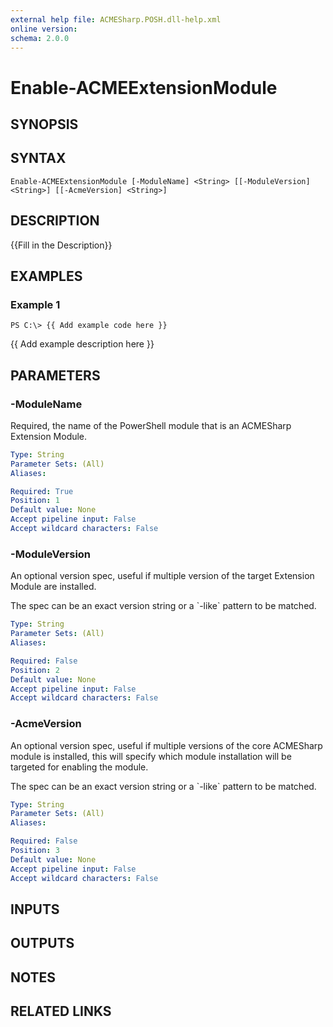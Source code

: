 ```yaml
---
external help file: ACMESharp.POSH.dll-help.xml
online version: 
schema: 2.0.0
---
```


# Enable-ACMEExtensionModule

## SYNOPSIS

## SYNTAX

```
Enable-ACMEExtensionModule [-ModuleName] <String> [[-ModuleVersion] <String>] [[-AcmeVersion] <String>]
```

## DESCRIPTION
{{Fill in the Description}}

## EXAMPLES

### Example 1
```
PS C:\> {{ Add example code here }}
```

{{ Add example description here }}

## PARAMETERS

### -ModuleName
Required, the name of the PowerShell module that is an ACMESharp Extension Module.

```yaml
Type: String
Parameter Sets: (All)
Aliases: 

Required: True
Position: 1
Default value: None
Accept pipeline input: False
Accept wildcard characters: False
```

### -ModuleVersion
An optional version spec, useful if multiple version of the target Extension Module
are installed.

The spec can be an exact version string or a \`-like\` pattern to be matched.

```yaml
Type: String
Parameter Sets: (All)
Aliases: 

Required: False
Position: 2
Default value: None
Accept pipeline input: False
Accept wildcard characters: False
```

### -AcmeVersion
An optional version spec, useful if multiple versions of the core ACMESharp module is installed,
this will specify which module installation will be targeted for enabling the module.

The spec can be an exact version string or a \`-like\` pattern to be matched.

```yaml
Type: String
Parameter Sets: (All)
Aliases: 

Required: False
Position: 3
Default value: None
Accept pipeline input: False
Accept wildcard characters: False
```

## INPUTS

## OUTPUTS

## NOTES

## RELATED LINKS


